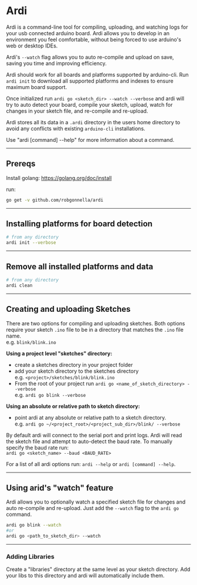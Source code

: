 # Ardi

Ardi is a command-line tool for compiling, uploading, and watching logs for
your usb connected arduino board. Ardi allows you to develop in an environment
you feel comfortable, without being forced to use arduino's web or desktop IDEs.

Ardi's `--watch` flag allows you to auto re-compile and upload on save, saving
you time and improving efficiency.

Ardi should work for all boards and platforms supported by arduino-cli.
Run `ardi init` to download all supported platforms and indexes to ensure
maximum board support.

Once initialized run `ardi go <sketch_dir> --watch --verbose` and ardi will try
to auto detect your board, compile your sketch, upload, watch for changes in
your sketch file, and re-compile and re-upload.

Ardi stores all its data in a `.ardi` directory in the users home directory
to avoid any conflicts with existing `arduino-cli` installations.

Use "ardi [command] --help" for more information about a command.
___

## Prereqs

Install golang: https://golang.org/doc/install

run:

```bash
go get -v github.com/robgonnella/ardi
```
___
## Installing platforms for board detection

```bash
# from any directory
ardi init --verbose
```
___
## Remove all installed platforms and data

```bash
# from any directory
ardi clean
```
___
## Creating and uploading Sketches

There are two options for compiling and uploading sketches.
Both options require your sketch `.ino` file to be in a
directory that matches the `.ino` file name.</br>
e.g. `blink/blink.ino`

**Using a project level "sketches" directory:**

- create a sketches directory in your project folder
- add your sketch directory to the sketches directory</br>
  e.g. `<project>/sketches/blink/blink.ino`
- From the root of your project run
  `ardi go <name_of_sketch_directory> --verbose`</br>
  e.g. `ardi go blink --verbose`

**Using an absolute or relative path to sketch directory:**

- point ardi at any absolute or relative path to a
  sketch directory.</br>
  e.g. `ardi go ~/<project_root>/<project_sub_dir>/blink/ --verbose`

By default ardi will connect to the serial port and print
logs. Ardi will read the sketch file and attempt to
auto-detect the baud rate. To manually specify the baud
rate run:</br>
`ardi go <sketch_name> --baud <BAUD_RATE>`

For a list of all ardi options run: `ardi --help` or `ardi [command] --help`.
___
## Using arid's "watch" feature

Ardi allows you to optionally watch a specified sketch file for changes and
auto re-compile and re-upload. Just add the `--watch` flag to the `ardi go`
command.

```bash
ardi go blink --watch
#or
ardi go <path_to_sketch_dir> --watch

```
___
### Adding Libraries

Create a "libraries" directory at the same level as your sketch directory.
Add your libs to this directory and ardi will automatically include them.
